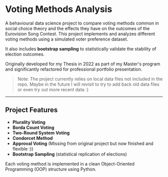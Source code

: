 # Voting Methods Analysis

A behavioural data science project to compare voting methods common in social choice theory and the effects they have on the outcomes of the Eurovision Song Contest. This project implements and analyzes different voting methods using a simulated voter preference dataset.  

It also includes **bootstrap sampling** to statistically validate the stability of election outcomes.

Originally developed for my Thesis in 2022 as part of my Master's program and significantly refactored for professional portfolio presentation.

> Note: The project currently relies on local data files not included in the repo. Maybe in the future I will revisit to try to add back old data files or even try out more recent data :)

---

## Project Features

- **Plurality Voting**
- **Borda Count Voting**
- **Two-Round System Voting**
- **Condorcet Method**
- **Approval Voting** (Missing from original project but now finished and flexible :))
- **Bootstrap Sampling** (statistical replication of elections)

Each voting method is implemented in a clean Object-Oriented Programming (OOP) structure using Python.


